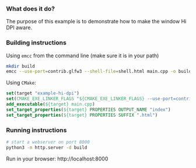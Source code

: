 ### What does it do? 

The purpose of this example is to demonstrate how to make the window Hi DPI aware.

### Building instructions

Using `emcc` from the command line (make sure it is in your path)

```sh
mkdir build
emcc --use-port=contrib.glfw3 --shell-file=shell.html main.cpp -o build/index.html
```

Using `CMake`:

```cmake
set(target "example-hi-dpi")
set(CMAKE_EXE_LINKER_FLAGS "${CMAKE_EXE_LINKER_FLAGS} --use-port=contrib.glfw3 --shell-file ${CMAKE_CURRENT_LIST_DIR}/shell.html")
add_executable(${target} main.cpp)
set_target_properties(${target} PROPERTIES OUTPUT_NAME "index")
set_target_properties(${target} PROPERTIES SUFFIX ".html")
```

### Running instructions

```sh
# start a webserver on port 8000
python3 -m http.server -d build
```

Run in your browser: http://localhost:8000
